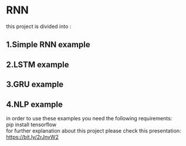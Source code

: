 # RNN
 this project is divided into :
## 1.Simple RNN example
## 2.LSTM example
## 3.GRU example
## 4.NLP example
in order to use these examples you need the following requirements:  
 pip install tensorflow  
for further explanation about this project please check this presentation: https://bit.ly/2rJnvW2
